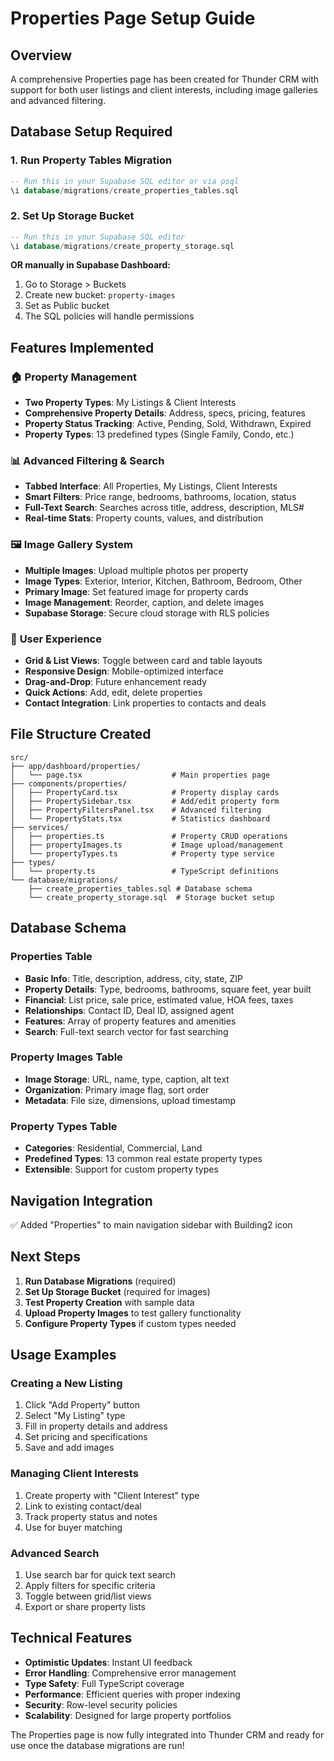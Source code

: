 # Properties Page Setup Guide

## Overview
A comprehensive Properties page has been created for Thunder CRM with support for both user listings and client interests, including image galleries and advanced filtering.

## Database Setup Required

### 1. Run Property Tables Migration
```sql
-- Run this in your Supabase SQL editor or via psql
\i database/migrations/create_properties_tables.sql
```

### 2. Set Up Storage Bucket
```sql
-- Run this in your Supabase SQL editor
\i database/migrations/create_property_storage.sql
```

**OR manually in Supabase Dashboard:**
1. Go to Storage > Buckets
2. Create new bucket: `property-images`
3. Set as Public bucket
4. The SQL policies will handle permissions

## Features Implemented

### 🏠 **Property Management**
- **Two Property Types**: My Listings & Client Interests
- **Comprehensive Property Details**: Address, specs, pricing, features
- **Property Status Tracking**: Active, Pending, Sold, Withdrawn, Expired
- **Property Types**: 13 predefined types (Single Family, Condo, etc.)

### 📊 **Advanced Filtering & Search**
- **Tabbed Interface**: All Properties, My Listings, Client Interests
- **Smart Filters**: Price range, bedrooms, bathrooms, location, status
- **Full-Text Search**: Searches across title, address, description, MLS#
- **Real-time Stats**: Property counts, values, and distribution

### 🖼️ **Image Gallery System**
- **Multiple Images**: Upload multiple photos per property
- **Image Types**: Exterior, Interior, Kitchen, Bathroom, Bedroom, Other
- **Primary Image**: Set featured image for property cards
- **Image Management**: Reorder, caption, and delete images
- **Supabase Storage**: Secure cloud storage with RLS policies

### 🎯 **User Experience**
- **Grid & List Views**: Toggle between card and table layouts
- **Responsive Design**: Mobile-optimized interface
- **Drag-and-Drop**: Future enhancement ready
- **Quick Actions**: Add, edit, delete properties
- **Contact Integration**: Link properties to contacts and deals

## File Structure Created

```
src/
├── app/dashboard/properties/
│   └── page.tsx                    # Main properties page
├── components/properties/
│   ├── PropertyCard.tsx            # Property display cards
│   ├── PropertySidebar.tsx         # Add/edit property form
│   ├── PropertyFiltersPanel.tsx    # Advanced filtering
│   └── PropertyStats.tsx           # Statistics dashboard
├── services/
│   ├── properties.ts               # Property CRUD operations
│   ├── propertyImages.ts           # Image upload/management
│   └── propertyTypes.ts            # Property type service
├── types/
│   └── property.ts                 # TypeScript definitions
└── database/migrations/
    ├── create_properties_tables.sql # Database schema
    └── create_property_storage.sql  # Storage bucket setup
```

## Database Schema

### Properties Table
- **Basic Info**: Title, description, address, city, state, ZIP
- **Property Details**: Type, bedrooms, bathrooms, square feet, year built
- **Financial**: List price, sale price, estimated value, HOA fees, taxes
- **Relationships**: Contact ID, Deal ID, assigned agent
- **Features**: Array of property features and amenities
- **Search**: Full-text search vector for fast searching

### Property Images Table
- **Image Storage**: URL, name, type, caption, alt text
- **Organization**: Primary image flag, sort order
- **Metadata**: File size, dimensions, upload timestamp

### Property Types Table
- **Categories**: Residential, Commercial, Land
- **Predefined Types**: 13 common real estate property types
- **Extensible**: Support for custom property types

## Navigation Integration
✅ Added "Properties" to main navigation sidebar with Building2 icon

## Next Steps

1. **Run Database Migrations** (required)
2. **Set Up Storage Bucket** (required for images)
3. **Test Property Creation** with sample data
4. **Upload Property Images** to test gallery functionality
5. **Configure Property Types** if custom types needed

## Usage Examples

### Creating a New Listing
1. Click "Add Property" button
2. Select "My Listing" type
3. Fill in property details and address
4. Set pricing and specifications
5. Save and add images

### Managing Client Interests
1. Create property with "Client Interest" type
2. Link to existing contact/deal
3. Track property status and notes
4. Use for buyer matching

### Advanced Search
1. Use search bar for quick text search
2. Apply filters for specific criteria
3. Toggle between grid/list views
4. Export or share property lists

## Technical Features

- **Optimistic Updates**: Instant UI feedback
- **Error Handling**: Comprehensive error management
- **Type Safety**: Full TypeScript coverage
- **Performance**: Efficient queries with proper indexing
- **Security**: Row-level security policies
- **Scalability**: Designed for large property portfolios

The Properties page is now fully integrated into Thunder CRM and ready for use once the database migrations are run!
